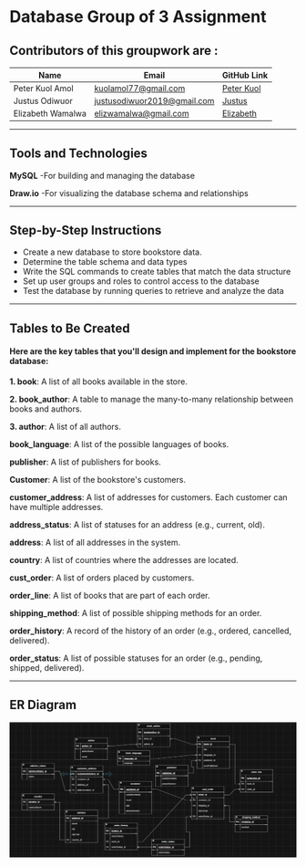# Database Group of 3 Assignment
## Contributors of this groupwork are :
|Name|Email|GitHub Link|
| ------- | ------- | ------- |
|Peter Kuol Amol|kuolamol77@gmail.com|[Peter Kuol](https://github.com/Quol04)| 
|Justus Odiwuor|justusodiwuor2019@gmail.com|[Justus](https://github.com/justusodi)|
|Elizabeth Wamalwa|elizwamalwa@gmail.com|[Elizabeth](https://github.com/elizwamalwa)|

---
## Tools and Technologies

**MySQL** -For building and managing the database

**Draw.io** -For visualizing the database schema and relationships

---
## Step-by-Step Instructions
- Create a new database to store bookstore data.
- Determine the table schema and data types
- Write the SQL commands to create tables that match the data structure
- Set up user groups and roles to control access to the database
- Test the database by running queries to retrieve and analyze the data

---
## Tables to Be Created
#### Here are the key tables that you'll design and implement for the bookstore database:
**1. book**: A list of all books available in the store.

**2. book_author**: A table to manage the many-to-many relationship between books and authors.

**3. author**: A list of all authors.

**book_language**: A list of the possible languages of books.

**publisher**: A list of publishers for books.

**Customer**: A list of the bookstore's customers.

**customer_address**: A list of addresses for customers. Each customer can have multiple addresses.

**address_status**: A list of statuses for an address (e.g., current, old).

**address**: A list of all addresses in the system.

**country**: A list of countries where the addresses are located.

**cust_order**: A list of orders placed by customers.

**order_line**: A list of books that are part of each order.

**shipping_method**: A list of possible shipping methods for an order.

**order_history**: A record of the history of an order (e.g., ordered, cancelled, delivered).

**order_status**: A list of possible statuses for an order (e.g., pending, shipped, delivered). 

---
## ER Diagram
![Database Schema](database2.png)

